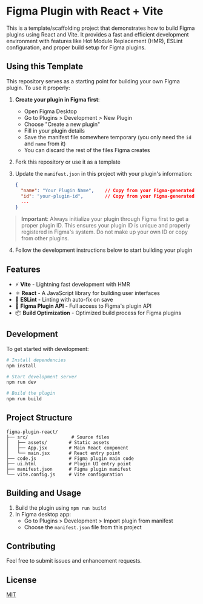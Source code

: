 # Figma Plugin with React + Vite

This is a template/scaffolding project that demonstrates how to build Figma plugins using React and Vite. It provides a fast and efficient development environment with features like Hot Module Replacement (HMR), ESLint configuration, and proper build setup for Figma plugins.

## Using this Template

This repository serves as a starting point for building your own Figma plugin. To use it properly:

1. **Create your plugin in Figma first**:

   - Open Figma Desktop
   - Go to Plugins > Development > New Plugin
   - Choose "Create a new plugin"
   - Fill in your plugin details
   - Save the manifest file somewhere temporary (you only need the `id` and `name` from it)
   - You can discard the rest of the files Figma creates

2. Fork this repository or use it as a template

3. Update the `manifest.json` in this project with your plugin's information:
   ```json
   {
     "name": "Your Plugin Name",    // Copy from your Figma-generated manifest
     "id": "your-plugin-id",        // Copy from your Figma-generated manifest
     ...
   }
   ```

> **Important**: Always initialize your plugin through Figma first to get a proper plugin ID. This ensures your plugin ID is unique and properly registered in Figma's system. Do not make up your own ID or copy from other plugins.

4. Follow the development instructions below to start building your plugin

## Features

- ⚡️ **Vite** - Lightning fast development with HMR
- ⚛️ **React** - A JavaScript library for building user interfaces
- 🔧 **ESLint** - Linting with auto-fix on save
- 🎨 **Figma Plugin API** - Full access to Figma's plugin API
- 📦 **Build Optimization** - Optimized build process for Figma plugins

## Development

To get started with development:

```bash
# Install dependencies
npm install

# Start development server
npm run dev

# Build the plugin
npm run build
```

## Project Structure

```
figma-plugin-react/
├── src/                # Source files
│   ├── assets/        # Static assets
│   ├── App.jsx        # Main React component
│   └── main.jsx       # React entry point
├── code.js            # Figma plugin main code
├── ui.html            # Plugin UI entry point
├── manifest.json      # Figma plugin manifest
└── vite.config.js     # Vite configuration
```

## Building and Usage

1. Build the plugin using `npm run build`
2. In Figma desktop app:
   - Go to Plugins > Development > Import plugin from manifest
   - Choose the `manifest.json` file from this project

## Contributing

Feel free to submit issues and enhancement requests.

## License

[MIT](LICENSE)
